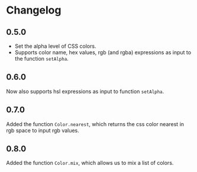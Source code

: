 # Changelog

## 0.5.0

- Set the alpha level of CSS colors.
- Supports color name, hex values, rgb (and rgba) expressions as input to the function `setAlpha`.

## 0.6.0

Now also supports hsl expressions as input to function `setAlpha`.

## 0.7.0

Added the function `Color.nearest`, which returns the css color nearest in rgb space to input rgb values.

## 0.8.0

Added the function `Color.mix`, which allows us to mix a list of colors.
